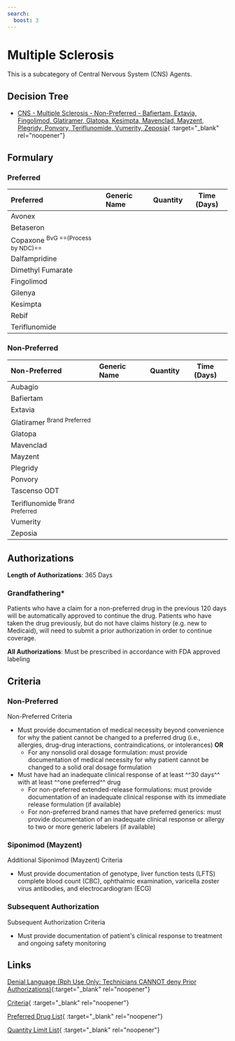 ```yaml
---
search:
  boost: 3
---
```


# Multiple Sclerosis

This is a subcategory of Central Nervous System (CNS) Agents.

## Decision Tree

- [CNS - Multiple Sclerosis - Non-Preferred - Bafiertam, Extavia, Fingolimod, Glatiramer, Glatopa, Kesimpta, Mavenclad, Mayzent, Plegridy, Ponvory, Teriflunomide, Vumerity, Zeposia](https://forms.office.com/Pages/ResponsePage.aspx?id=nPhjxpvvj0G9PUHkbAzgaN9UYz8EqmlIs3_TYn4TbXBUM0hNRjhWT0w5V0JYU1NVSTM4UVMwWTlXUyQlQCN0PWcu){ :target="_blank" rel="noopener"}

## Formulary

### Preferred

| Preferred                                    | Generic Name | Quantity | Time (Days) |
|:---------------------------------------------|:-------------|:--------:|:-----------:|
| Avonex                                       |              |          |             |
| Betaseron                                    |              |          |             |
| Copaxone <sup>BvG ==(Process by NDC)==</sup> |              |          |             |
| Dalfampridine                                |              |          |             |
| Dimethyl Fumarate                            |              |          |             |
| Fingolimod                                   |              |          |             |
| Gilenya                                      |              |          |             |
| Kesimpta                                     |              |          |             |
| Rebif                                        |              |          |             |
| Teriflunomide                                |              |          |             |
 
### Non-Preferred

| Non-Preferred                                                                            | Generic Name | Quantity | Time (Days) |
|:-----------------------------------------------------------------------------------------|:-------------|:--------:|:-----------:|
| Aubagio                                                                                  |              |          |             |
| Bafiertam                                                                                |              |          |             |
| Extavia                                                                                  |              |          |             |
| <span title = "Brand Preferred: Copaxone">Glatiramer</span> <sup>Brand Preferred</sup>   |              |          |             |
| Glatopa                                                                                  |              |          |             |
| Mavenclad                                                                                |              |          |             |
| Mayzent                                                                                  |              |          |             |
| Plegridy                                                                                 |              |          |             |
| Ponvory                                                                                  |              |          |             |
| Tascenso ODT                                                                             |              |          |             |
| <span title = "Brand Preferred: Aubagio">Teriflunomide</span> <sup>Brand Preferred</sup> |              |          |             |
| Vumerity                                                                                 |              |          |             |
| Zeposia                                                                                  |              |          |             |

## Authorizations

**Length of Authorizations**: 365 Days

### Grandfathering*

Patients who have a claim for a non-preferred drug in the previous 120 days will be automatically approved to continue the drug. Patients who have taken the drug previously, but do not have claims history (e.g. new to Medicaid), will need to submit a prior authorization in order to continue coverage.

**All Authorizations**: Must be prescribed in accordance with FDA approved labeling

## Criteria

### Non-Preferred

Non-Preferred Criteria

- Must provide documentation of medical necessity beyond convenience for why the patient cannot be changed to a preferred drug (i.e., allergies, drug-drug interactions, contraindications, or intolerances) **OR**
    - For any nonsolid oral dosage formulation: must provide documentation of medical necessity for why patient cannot be changed to a solid oral dosage formulation
- Must have had an inadequate clinical response of at least ^^30 days^^ with at least ^^one preferred^^ drug
    - For non-preferred extended-release formulations: must provide documentation of an inadequate clinical response with its immediate release formulation (if available)
    - For non-preferred brand names that have preferred generics: must provide documentation of an inadequate clinical response or allergy to two or more generic labelers (if available)

### Siponimod (Mayzent)

Additional Siponimod (Mayzent) Criteria

- Must provide documentation of genotype, liver function tests (LFTS) complete blood count (CBC), ophthalmic examination, varicella zoster virus antibodies, and electrocardiogram (ECG) 

### Subsequent Authorization

Subsequent Authorization Criteria

- Must provide documentation of patient's clinical response to treatment and ongoing safety monitoring

## Links

[Denial Language (Rph Use Only: Technicians CANNOT deny Prior Authorizations)](https://mygainwell-my.sharepoint.com.mcas.ms/:w:/r/personal/rachel_carpenter_gainwelltechnologies_com/_layouts/15/Doc.aspx?sourcedoc=%7BCD777F63-7F18-4713-8D6A-B043BEE631F5%7D&file=Denial%20Language%20Updated%2009112023.docx&action=embedview&mobileredirect=true&wdStartOn=36&cid=f4472ece-6d4f-4694-b0c5-c150a2f53fea){:target="_blank" rel="noopener"} 

[Criteria](https://spbm.medicaid.ohio.gov/SPDocumentLibrary/DocumentLibrary/UPDL/UPDL%20criteria%20effective%2001.01.2024.pdf#page=43){ :target="_blank" rel="noopener"}

[Preferred Drug List](https://spbm.medicaid.ohio.gov/SPDocumentLibrary/DocumentLibrary/UPDL/UPDL%20effective%2001.01.2024.pdf#page=17){ :target="_blank" rel="noopener"}

[Quantity Limit List](https://spbm.medicaid.ohio.gov/SPDocumentLibrary/DocumentLibrary/UPDL/Quantity%20Limits.pdf){ :target="_blank" rel="noopener"}
